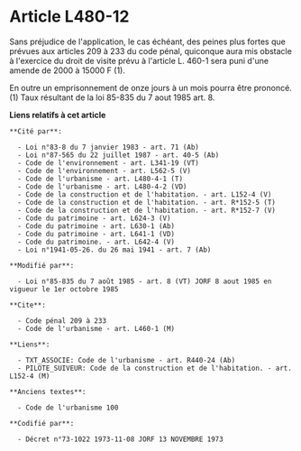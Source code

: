 # Article L480-12

Sans préjudice de l'application, le cas échéant, des peines plus fortes que prévues aux articles 209 à 233 du code pénal,
quiconque aura mis obstacle à l'exercice du droit de visite prévu à l'article L. 460-1 sera puni d'une amende de 2000 à 15000
F  (1).

En outre un emprisonnement de onze jours à un mois pourra être prononcé. (1) Taux résultant de la loi 85-835 du 7 aout 1985
art. 8.

**Liens relatifs à cet article**

	**Cité par**:

	  - Loi n°83-8 du 7 janvier 1983 - art. 71 (Ab)
	  - Loi n°87-565 du 22 juillet 1987 - art. 40-5 (Ab)
	  - Code de l'environnement - art. L341-19 (VT)
	  - Code de l'environnement - art. L562-5 (V)
	  - Code de l'urbanisme - art. L480-4-1 (T)
	  - Code de l'urbanisme - art. L480-4-2 (VD)
	  - Code de la construction et de l'habitation. - art. L152-4 (V)
	  - Code de la construction et de l'habitation. - art. R*152-5 (T)
	  - Code de la construction et de l'habitation. - art. R*152-7 (V)
	  - Code du patrimoine - art. L624-3 (V)
	  - Code du patrimoine - art. L630-1 (Ab)
	  - Code du patrimoine - art. L641-1 (VD)
	  - Code du patrimoine. - art. L642-4 (V)
	  - Loi n°1941-05-26. du 26 mai 1941 - art. 7 (Ab)

	**Modifié par**:

	  - Loi n°85-835 du 7 août 1985 - art. 8 (VT) JORF 8 aout 1985 en vigueur le 1er octobre 1985

	**Cite**:

	  - Code pénal 209 à 233
	  - Code de l'urbanisme - art. L460-1 (M)

	**Liens**:

	  - TXT_ASSOCIE: Code de l'urbanisme - art. R440-24 (Ab)
	  - PILOTE_SUIVEUR: Code de la construction et de l'habitation. - art. L152-4 (M)

	**Anciens textes**:

	  - Code de l'urbanisme 100

	**Codifié par**:

	  - Décret n°73-1022 1973-11-08 JORF 13 NOVEMBRE 1973

